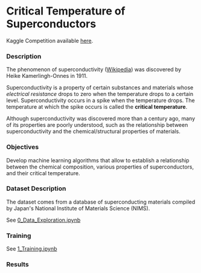 # Critical Temperature of Superconductors

Kaggle Competition available [here](https://www.kaggle.com/competitions/critical-temperature-of-superconductors/overview).

### Description
The phenomenon of superconductivity ([Wikipedia](https://en.wikipedia.org/wiki/Superconductivity)) was discovered by Heike Kamerlingh-Onnes in 1911.

Superconductivity is a property of certain substances and materials whose *electrical resistance* drops to zero when the temperature drops to a certain level. Superconductivity occurs in a spike when the temperature drops. The temperature at which the spike occurs is called the **critical temperature**.

Although superconductivity was discovered more than a century ago, many of its properties are poorly understood, such as the relationship between superconductivity and the chemical/structural properties of materials.


### Objectives
Develop machine learning algorithms that allow to establish a relationship between the chemical composition, various properties of superconductors, and their critical temperature.


### Dataset Description
The dataset comes from a database of superconducting materials compiled by Japan's National Institute of Materials Science (NIMS).

See [0_Data_Exploration.ipynb](https://github.com/RiccardoEvangelisti/Evangelisti-Critical-temperature-of-superconductors/blob/b2697efe428f7c333176c3062dc0e6a3e26a957b/0_Data_Exploration.ipynb)

### Training
See [1_Training.ipynb](https://github.com/RiccardoEvangelisti/Evangelisti-Critical-temperature-of-superconductors/blob/cb8b27920a9046c159abe8b43eea98b0773ce812/1_Training.ipynb)


### Results
